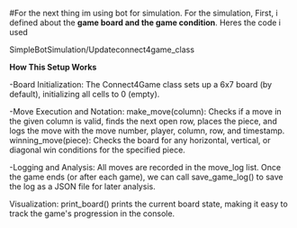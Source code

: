 #For the next thing im using bot for simulation. 
For the simulation, First, i defined about the **game board and the game condition**. Heres the code i used
    
SimpleBotSimulation/Updateconnect4game_class

**How This Setup Works**

-Board Initialization:
The Connect4Game class sets up a 6x7 board (by default), initializing all cells to 0 (empty).

-Move Execution and Notation:
make_move(column): Checks if a move in the given column is valid, finds the next open row, places the piece, and logs the move with the move number, player, column, row, and timestamp.
winning_move(piece): Checks the board for any horizontal, vertical, or diagonal win conditions for the specified piece.

-Logging and Analysis:
All moves are recorded in the move_log list. Once the game ends (or after each game), we can call save_game_log() to save the log as a JSON file for later analysis.

Visualization:
print_board() prints the current board state, making it easy to track the game's progression in the console.



